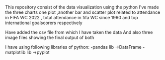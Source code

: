 
This repository consist of the data visualization using the python
I've made the three charts one plot ,another bar and scatter plot related to attendance in FIFA WC 2022 , total attendance in fifa WC since 1960 and top international goalscorers respectively

Have added the csv file from which I have taken the data
And also three image files showing the final output of both

I have using following libraries of python:
-pandas lib
->DataFrame
-matplotlib lib
->pyplot
